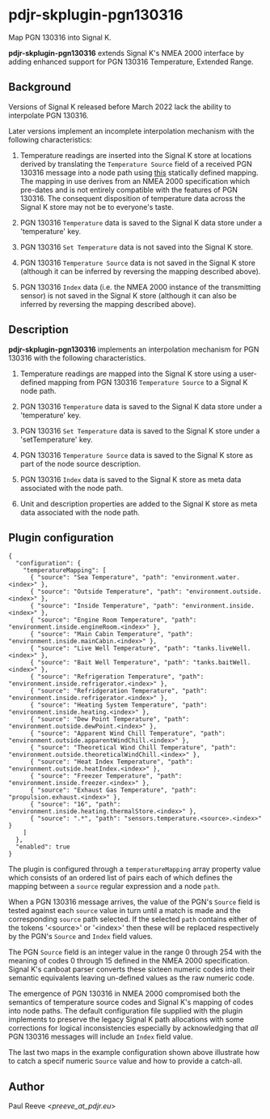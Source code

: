 # pdjr-skplugin-pgn130316

Map PGN 130316 into Signal K.

**pdjr-skplugin-pgn130316** extends Signal K's NMEA 2000 interface by
adding enhanced support for PGN 130316 Temperature, Extended Range.

## Background

Versions of Signal K released before March 2022 lack the ability to
interpolate PGN 130316.

Later versions implement an incomplete interpolation mechanism with
the following characteristics:

1. Temperature readings are inserted into the Signal K store at
   locations derived by translating the ```Temperature Source``` field
   of a received PGN 130316 message into a node path using 
   [this](https://github.com/SignalK/n2k-signalk/blob/master/temperatureMappings.js)
   statically defined mapping.
   The mapping in use derives from an NMEA 2000 specification which
   pre-dates and is not entirely compatible with the features of PGN
   130316.
   The consequent disposition of temperature data across the Signal K
   store may not be to everyone's taste.

2. PGN 130316 ```Temperature``` data is saved to the Signal K data
   store under a 'temperature' key.
   
3. PGN 130316 ```Set Temperature``` data is not saved into the Signal K
   store.

4. PGN 130316 ```Temperature Source``` data is not saved in the Signal
   K store (although it can be inferred by reversing the mapping
   described above).

5. PGN 130316 ```Index``` data (i.e. the NMEA 2000 instance of the
   transmitting sensor) is not saved in the Signal K store (although it
   can also be inferred by reversing the mapping described above).

## Description

**pdjr-skplugin-pgn130316** implements an interpolation mechanism for
PGN 130316 with the following characteristics.

1. Temperature readings are mapped into the Signal K store using a
   user-defined mapping from PGN 130316 ```Temperature Source``` to a
   Signal K node path.

2. PGN 130316 ```Temperature``` data is saved to the Signal K data
   store under a 'temperature' key.
   
3. PGN 130316 ```Set Temperature``` data is saved to the Signal K
   store under a 'setTemperature' key.

4. PGN 130316 ```Temperature Source``` data is saved to the Signal K
   store as part of the node source description.  

5. PGN 130316 ```Index``` data is saved to the Signal K store as meta
   data associated with the node path.

6. Unit and description properties are added to the Signal K store as
   meta data associated with the node path.

## Plugin configuration

```
{
  "configuration": {
    "temperatureMapping": [
      { "source": "Sea Temperature", "path": "environment.water.<index>" },
      { "source": "Outside Temperature", "path": "environment.outside.<index>" },
      { "source": "Inside Temperature", "path": "environment.inside.<index>" },
      { "source": "Engine Room Temperature", "path": "environment.inside.engineRoom.<index>" },
      { "source": "Main Cabin Temperature", "path": "environment.inside.mainCabin.<index>" },
      { "source": "Live Well Temperature", "path": "tanks.liveWell.<index>" },
      { "source": "Bait Well Temperature", "path": "tanks.baitWell.<index>" },
      { "source": "Refrigeration Temperature", "path": "environment.inside.refrigerator.<index>" },
      { "source": "Refridgeration Temperature", "path": "environment.inside.refrigerator.<index>" },
      { "source": "Heating System Temperature", "path": "environment.inside.heating.<index>" },
      { "source": "Dew Point Temperature", "path": "environment.outside.dewPoint.<index>" },
      { "source": "Apparent Wind Chill Temperature", "path": "environment.outside.apparentWindChill.<index>" },
      { "source": "Theoretical Wind Chill Temperature", "path": "environment.outside.theoreticalWindChill.<index>" },
      { "source": "Heat Index Temperature", "path": "environment.outside.heatIndex.<index>" },
      { "source": "Freezer Temperature", "path": "environment.inside.freezer.<index>" },
      { "source": "Exhaust Gas Temperature", "path": "propulsion.exhaust.<index>" },
      { "source": "16", "path": "environment.inside.heating.thermalStore.<index>" },
      { "source": ".*", "path": "sensors.temperature.<source>.<index>" }
    ]                                                             
  },                                                              
  "enabled": true                                                 
}                  
```

The plugin is configured through a ```temperatureMapping``` array
property value which consists of an ordered list of pairs each of which
defines the mapping between a ```source``` regular expression and a
node ```path```.

When a PGN 130316 message arrives, the value of the PGN's ```Source```
field is tested against each ```source``` value in turn until a match
is made and the corresponding ```source``` path selected.
If the selected ```path``` contains either of the tokens '\<source\>'
or '\<index\>' then these will be replaced respectively by the PGN's
```Source``` and ```Index``` field values. 

The PGN ```Source``` field is an integer value in the range 0 through
254 with the meaning of codes 0 through 15 defined in the NMEA 2000
specification.
Signal K's canboat parser converts these sixteen numeric codes into
their semantic equivalents leaving un-defined values as the raw numeric
code.

The emergence of PGN 130316 in NMEA 2000 compromised both the semantics
of temperature source codes and Signal K's mapping of codes into node
paths.
The default configuration file supplied with the plugin implements to
preserve the legacy Signal K path allocations with some corrections for
logical inconsistencies especially by acknowledging that *all* PGN
130316 messages will include an ```Index``` field value.

The last two maps in the example configuration shown above illustrate
how to catch a specif numeric ```Source``` value and how to provide
a catch-all.

## Author

Paul Reeve <*preeve_at_pdjr.eu*>
